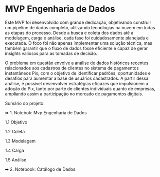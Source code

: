 # MVP Engenharia de Dados

Este MVP foi desenvolvido com grande dedicação, objetivando construir um pipeline de dados completo, utilizando tecnologias na nuvem em todas as etapas do processo. Desde a busca e coleta dos dados até a modelagem, carga e análise, cada fase foi cuidadosamente planejada e executada.
O foco foi não apenas implementar uma solução técnica, mas também garantir que o fluxo de dados fosse eficiente e capaz de gerar insights valiosos para as tomadas de decisão.

O problema em questão envolve a análise de dados históricos recentes relacionados aos cadastros de clientes no sistema de pagamentos instantâneos Pix, com o objetivo de identificar padrões, oportunidades e desafios para aumentar a base de usuários cadastrados. A partir dessa análise, é possível desenvolver estratégias eficazes que impulsionem a adoção do Pix, tanto por parte de clientes individuais quanto de empresas, ampliando assim a participação no mercado de pagamentos digitais.

Sumário do projeto: 

➡ 1. Notebok: Mvp Engenharia de Dados

1.1 Objetivo 

1.2 Coleta 

1.3 Modelagem 

1.4 Carga 

1.5 Análise

➡ 2. Notebook: Catálogo de Dados

